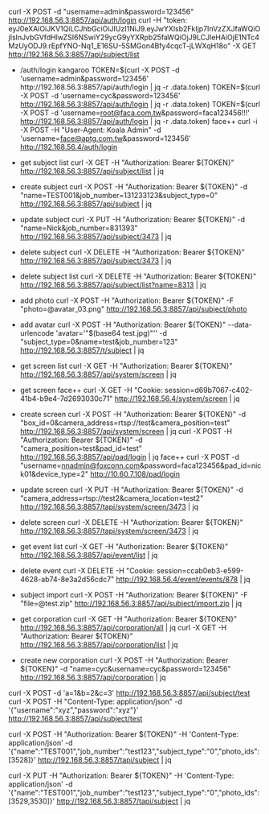 curl -X POST -d "username=admin&password=123456" http://192.168.56.3:8857/api/auth/login
curl -H "token: eyJ0eXAiOiJKV1QiLCJhbGciOiJIUzI1NiJ9.eyJwYXlsb2FkIjp7InVzZXJfaWQiOjIsInJvbGVfdHlwZSI6NSwiY29ycG9yYXRpb25faWQiOjJ9LCJleHAiOjE1NTc4MzUyODJ9.rEpfYNO-Nq1_E16SU-5SMGon4Bfy4cqcT-jLWXqH18o" -X GET http://192.168.56.3:8857/api/subject/list

* /auth/login
kangaroo
TOKEN=$(curl -X POST -d 'username=admin&password=123456' http://192.168.56.3:8857/api/auth/login | jq -r .data.token)
TOKEN=$(curl -X POST -d 'username=cyc&password=123456' http://192.168.56.3:8857/api/auth/login | jq -r .data.token)
TOKEN=$(curl -X POST -d 'username=root@faca.com.tw&password=faca123456!!!' http://192.168.56.3:8857/api/auth/login | jq -r .data.token)
face++
curl -i -X POST -H "User-Agent: Koala Admin" -d 'username=face@aptg.com.tw&password=123456' http://192.168.56.4/auth/login

* get subject list
curl -X GET -H "Authorization: Bearer ${TOKEN}" http://192.168.56.3:8857/api/subject/list | jq

* create subject
curl -X POST -H "Authorization: Bearer ${TOKEN}" -d "name=TEST001&job_number=131233123&subject_type=0" http://192.168.56.3:8857/api/subject | jq

* update subject
curl -X PUT -H "Authorization: Bearer ${TOKEN}" -d "name=Nick&job_number=831393" http://192.168.56.3:8857/api/subject/3473 | jq

* delete subject
curl -X DELETE -H "Authorization: Bearer ${TOKEN}" http://192.168.56.3:8857/api/subject/3473 | jq

* delete subject list
curl -X DELETE -H "Authorization: Bearer ${TOKEN}" http://192.168.56.3:8857/api/subject/list?name=8313 | jq

* add photo
curl -X POST -H "Authorization: Bearer ${TOKEN}" -F "photo=@avatar_03.png" http://192.168.56.3:8857/api/subject/photo

* add avatar
curl -X POST -H "Authorization: Bearer ${TOKEN}" --data-urlencode 'avatar='"$(base64 test.jpg)"'' -d "subject_type=0&name=test&job_number=123" http://192.168.56.3:8857/t/subject | jq

* get screen list
curl -X GET -H "Authorization: Bearer ${TOKEN}" http://192.168.56.3:8857/api/system/screen | jq

* get screen
face++
curl -X GET -H "Cookie: session=d69b7067-c402-41b4-b9e4-7d2693030c71" http://192.168.56.4/system/screen | jq

* create screen
curl -X POST -H "Authorization: Bearer ${TOKEN}" -d "box_id=0&camera_address=rtsp://test&camera_position=test" http://192.168.56.3:8857/api/system/screen | jq
curl -X POST -H "Authorization: Bearer ${TOKEN}" -d "camera_position=test&pad_id=test" http://192.168.56.3:8857/api/pad/login | jq
face++
curl -X POST -d "username=nnadmin@foxconn.com&password=faca123456&pad_id=nick01&device_type=2" http://10.60.7.108/pad/login

* update screen
curl -X PUT -H "Authorization: Bearer ${TOKEN}" -d "camera_address=rtsp://test2&camera_location=test2" http://192.168.56.3:8857/tapi/system/screen/3473 | jq

* delete screen
curl -X DELETE -H "Authorization: Bearer ${TOKEN}" http://192.168.56.3:8857/tapi/system/screen/3473 | jq

* get event list
curl -X GET -H "Authorization: Bearer ${TOKEN}" http://192.168.56.3:8857/api/event/list | jq


* delete event
curl -X DELETE -H "Cookie: session=ccab0eb3-e599-4628-ab74-8e3a2d56cdc7" http://192.168.56.4/event/events/878 | jq

* subject import
curl -X POST -H "Authorization: Bearer ${TOKEN}" -F "file=@test.zip" http://192.168.56.3:8857/api/subject/import.zip | jq

* get corporation
curl -X GET -H "Authorization: Bearer ${TOKEN}" http://192.168.56.3:8857/api/corporation/all | jq
curl -X GET -H "Authorization: Bearer ${TOKEN}" http://192.168.56.3:8857/api/corporation/list | jq

* create new corporation
curl -X POST -H "Authorization: Bearer ${TOKEN}" -d "name=cyc&username=cyc&password=123456" http://192.168.56.3:8857/api/corporation | jq


curl -X POST -d 'a=1&b=2&c=3' http://192.168.56.3:8857/api/subject/test
curl -X POST -H "Content-Type: application/json" -d '{"username":"xyz","password":"xyz"}' http://192.168.56.3:8857/api/subject/test

curl -X POST -H "Authorization: Bearer ${TOKEN}" -H 'Content-Type: application/json' -d '{"name":"TEST001","job_number":"test123","subject_type":"0","photo_ids":[3528]}' http://192.168.56.3:8857/tapi/subject | jq

curl -X PUT -H "Authorization: Bearer ${TOKEN}" -H 'Content-Type: application/json' -d '{"name":"TEST001","job_number":"test123","subject_type":"0","photo_ids":[3529,3530]}' http://192.168.56.3:8857/tapi/subject | jq